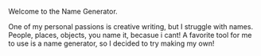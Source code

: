 Welcome to the Name Generator.

One of my personal passions is creative writing, but I struggle with names.  People, places, objects, you name it, becasue i cant! 
A favorite tool for me to use is a name generator, so I decided to try making my own!